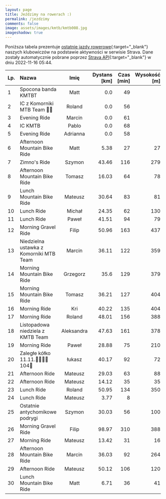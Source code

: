 ```yaml
---
layout: page
title: Jeździmy na rowerach :)
permalink: /jezdzimy
comments: false
image: assets/images/kmtb/kmtb008.jpg
imageshadow: true
---
```


Poniższa tabela prezentuje [ostatnie jazdy rowerowe](https://www.strava.com/clubs/336381){:target="_blank"} naszych klubowiczów na podstawie aktywności w serwisie Strava. Dane zostały automatycznie pobrane poprzez [Strava API](https://developers.strava.com/docs/reference/#api-Clubs-getClubActivitiesById){:target="_blank"} w dniu 2022-11-16 05:44.

Lp. | Nazwa | Imię | Dystans [km] | Czas [min] | Wysokość [m]
:--- | :--- | :---: | ---: | ---: | ---:
1|Spocona banda KMTBT|Matt|0.0|49|
2|IC z Komorniki MTB Team 🥵😄|Roland|0.0|56|
3|Evening Ride|Marcin|0.0|61|
4|IC KMTB|Pablo|0.0|68|
5|Evening Ride|Adrianna|0.0|58|
6|Afternoon Mountain Bike Ride|Matt|5.38|27|27
7|Zimno's Ride|Szymon|43.46|116|279
8|Afternoon Mountain Bike Ride|Tomasz|16.03|64|78
9|Lunch Mountain Bike Ride|Mateusz|30.64|83|81
10|Lunch Ride|Michał|24.35|62|130
11|Lunch Ride|Paweł|41.51|94|79
12|Morning Gravel Ride|Filip|50.96|163|437
13|Niedzielna ustawka z Komorniki MTB Team|Marcin|36.11|122|359
14|Morning Mountain Bike Ride|Grzegorz|35.6|129|379
15|Morning Mountain Bike Ride|Tomasz|36.21|127|404
16|Morning Ride|Kri|40.22|135|404
17|Morning Ride|Roland|48.01|156|388
18|Listopadowa niedziela z KMTB Team|Aleksandra|47.63|161|378
19|Morning Ride|Paweł|28.88|75|210
20|Zaległe kółko 11.11.🚴🏁🇵🇱104🗽|łukasz|40.17|92|72
21|Afternoon Ride|Mateusz|29.03|63|88
22|Afternoon Ride|Mateusz|14.12|35|35
23|Lunch Ride|Roland|50.95|134|350
24|Lunch Ride|Mateusz|3.77|8|
25|Ostatnie antychomikowe podrygi|Szymon|30.03|56|100
26|Morning Gravel Ride|Filip|98.97|310|388
27|Morning Ride|Mateusz|13.42|31|16
28|Afternoon Mountain Bike Ride|Marcin|36.03|92|264
29|Afternoon Ride|Mateusz|50.12|106|120
30|Lunch Mountain Bike Ride|Matt|6.71|36|41

